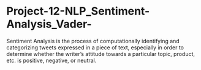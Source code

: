 # Project-12-NLP_Sentiment-Analysis_Vader-
Sentiment Analysis is the process of computationally identifying and categorizing tweets expressed in a piece of text, especially in order to determine whether the writer’s attitude towards a particular topic, product, etc. is positive, negative, or neutral.
